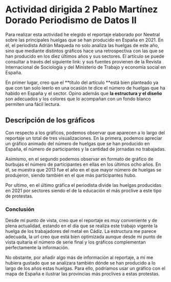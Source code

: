 # Actividad dirigida 2 Pablo Martínez Dorado Periodismo de Datos II 

Para realizar esta actividad he elegido el reportaje elaborado por Newtral sobre las principales huelgas que se han producido en España en 2021. En él, el periodista Adrián Maqueda no solo analiza las huelgas de este año, sino que mediante distintos gráficos hace una retrospectiva con las que se han producido en los diez últimos años y sus sectores. El artículo se puede consultar a través del siguiente link: [](https://www.newtral.es/huelgas-espana-sectores-educacion/20211123/) y sus fuentes provienen de la Revista Internacional de Sociología y del Ministerio de Trabajo y economía social en España. 

En primer lugar, creo que el **título del artículo **está bien planteado ya que con tan solo leerlo en una ocasión te dice el número de huelgas que ha habido en España y el sector. Opino además que **la estructura y el diseño** son adecuados y los colores que lo acompañan con un fondo blanco permiten una fácil lectura. 

## Descripción de los gráficos 

Con respecto a los gráficos, podemos observar que aparecen a lo largo del reportaje un total de tres visualizaciones. En la primera, podemos apreciar un gráfico animado del número de huelgas que se han producido en España, el número de participantes y la cantidad de jornadas no trabajadas. 

Asimismo, en el segundo podemos observar en formato de gráfico de burbujas el número de participantes en ellas en los últimos ocho años. En él, se muestra que 2013 fue el año en el que mayor número de huelgas se produjeron, siendo también en el que más participantes hubo. 

Por ultimo, en el último gráfica el periodista divide las huelgas producidas en 2021 por sectores siendo el de la educación el más proclive a este tipo de protestas. 

### Conclusión 

Desde mi punto de vista, creo que el reportaje es muy conveniente y de plena actualidad, estando en el día que se realiza este trabajo vigente la huelga de los trabajadores del metal en Cádiz. La estructura me parece adecuada, la url creo que está bien optimizada aunque desde mi punto de vista quitaría el número de serie final y los gráficos complementan perfectamente la información. 

No obstante, por añadir algo más de información al reportaje, a mí me hubiera gustado que se analizara también dónde se han producido a lo largo de los años estas huelgas. Para ello, podríamos usar un gráfico con el mapa de España e ilustrar las provincias más proclives a estas protestas. 